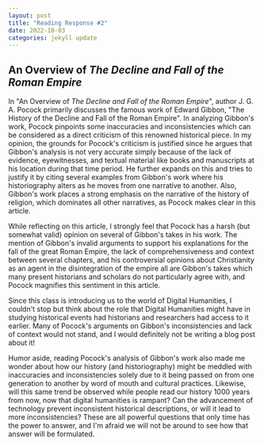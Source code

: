 ```yaml
---
layout: post
title: "Reading Response #2"
date: 2022-10-03
categories: jekyll update
---
```

## An Overview of _The Decline and Fall of the Roman Empire_

In "An Overview of _The Decline and Fall of the Roman Empire_", author J. G. A. Pocock primarily discusses the famous work of Edward Gibbon, "The History of the Decline and Fall of the Roman Empire". In analyzing Gibbon's work, Pocock pinpoints some inaccuracies and inconsistencies which can be considered as a direct criticism of this renowned historical piece. In my opinion, the grounds for Pocock's criticism is justified since he argues that Gibbon's analysis is not very accurate simply because of the lack of evidence, eyewitnesses, and textual material like books and manuscripts at his location during that time period. He further expands on this and tries to justify it by citing several examples from Gibbon's work where his historiography alters as he moves from one narrative to another. Also, Gibbon's work places a strong emphasis on the narrative of the history of religion, which dominates all other narratives, as Pocock makes clear in this article.


While reflecting on this article, I strongly feel that Pocock has a harsh (but somewhat valid) opinion on several of Gibbon's takes in his work. The mention of Gibbon's invalid arguments to support his explanations for the fall of the great Roman Empire, the lack of comprehensiveness and context between several chapters, and his controversial opinions about Christianity as an agent in the disintegration of the empire all are Gibbon's takes which many present historians and scholars do not particularly agree with, and Pocock magnifies this sentiment in this article.

Since this class is introducing us to the world of Digital Humanities, I couldn't stop but think about the role that Digital Humanities might have in studying historical events had historians and researchers had access to it earlier. Many of Pocock's arguments on Gibbon's inconsistencies and lack of context would not stand, and I would definitely not be writing a blog post about it! 

Humor aside, reading Pocock's analysis of Gibbon's work also made me wonder about how our history (and historiography) might be meddled with inaccuracies and inconsistencies solely due to it being passed on from one generation to another by word of mouth and cultural practices. Likewise, will this same trend be observed while people read our history 1000 years from now, now that digital humanities is rampant? Can the advancement of technology prevent inconsistent historical descriptions, or will it lead to more inconsistencies? These are all powerful questions that only time has the power to answer, and I'm afraid we will not be around to see how that answer will be formulated.